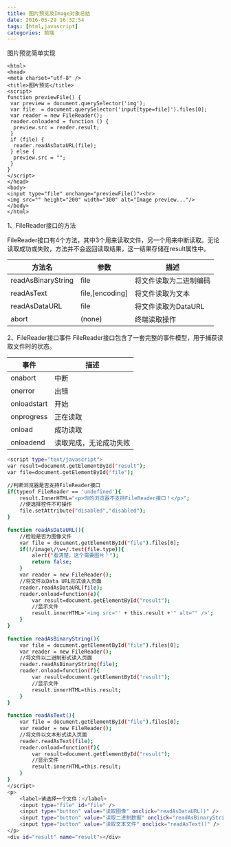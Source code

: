 ```yaml
---
title: 图片预览及Image对象总结
date: 2016-05-29 16:32:54
tags: [html,javascript]
categories: 前端
---
```


图片预览简单实现

```
<html>
<head>
<meta charset="utf-8" />
<title>图片预览</title>
<script>
function previewFile() {
 var preview = document.querySelector('img');
 var file  = document.querySelector('input[type=file]').files[0];
 var reader = new FileReader();
 reader.onloadend = function () {
  preview.src = reader.result;
 }
 if (file) {
  reader.readAsDataURL(file);
 } else {
  preview.src = "";
 }
}
</script>
</head>
<body>
<input type="file" onchange="previewFile()"><br>
<img src="" height="200" width="300" alt="Image preview..."/>
</body>
</html>
```

<!-- more -->

1、FileReader接口的方法

FileReader接口有4个方法，其中3个用来读取文件，另一个用来中断读取。无论读取成功或失败，方法并不会返回读取结果，这一结果存储在result属性中。

| 方法名             | 参数         	| 描述                  |
| -------------------|------------------|-----------------------|
| readAsBinaryString | file	            | 将文件读取为二进制编码|
| readAsText	     | file,[encoding]	| 将文件读取为文本      |
| readAsDataURL	     | file	            | 将文件读取为DataURL   |
| abort	             | (none)	        | 终端读取操作          |

2、FileReader接口事件
FileReader接口包含了一套完整的事件模型，用于捕获读取文件时的状态。

| 事件          |	描述                   |
| --------------|--------------------------|
| onabort       |	中断                   |
| onerror       |	出错                   |
| onloadstart   |	开始                   |
| onprogress    |	正在读取               |
| onload        |	成功读取               |
| onloadend     |	读取完成，无论成功失败 |


``` bash
<script type="text/javascript">  
var result=document.getElementById("result");  
var file=document.getElementById("file");  
  
//判断浏览器是否支持FileReader接口  
if(typeof FileReader == 'undefined'){  
    result.InnerHTML="<p>你的浏览器不支持FileReader接口！</p>";  
    //使选择控件不可操作  
    file.setAttribute("disabled","disabled");  
}  
  
function readAsDataURL(){  
    //检验是否为图像文件  
    var file = document.getElementById("file").files[0];  
    if(!/image\/\w+/.test(file.type)){  
        alert("看清楚，这个需要图片！");  
        return false;  
    }  
    var reader = new FileReader();  
    //将文件以Data URL形式读入页面  
    reader.readAsDataURL(file);  
    reader.onload=function(e){  
        var result=document.getElementById("result");  
        //显示文件  
        result.innerHTML='<img src="' + this.result +'" alt="" />';  
    }  
}  
  
function readAsBinaryString(){  
    var file = document.getElementById("file").files[0];  
    var reader = new FileReader();  
    //将文件以二进制形式读入页面  
    reader.readAsBinaryString(file);  
    reader.onload=function(f){  
        var result=document.getElementById("result");  
        //显示文件  
        result.innerHTML=this.result;  
    }  
}  
  
function readAsText(){  
    var file = document.getElementById("file").files[0];  
    var reader = new FileReader();  
    //将文件以文本形式读入页面  
    reader.readAsText(file);  
    reader.onload=function(f){  
        var result=document.getElementById("result");  
        //显示文件  
        result.innerHTML=this.result;  
    }  
}  
</script>  
<p>  
    <label>请选择一个文件：</label>  
    <input type="file" id="file" />  
    <input type="button" value="读取图像" onclick="readAsDataURL()" />  
    <input type="button" value="读取二进制数据" onclick="readAsBinaryString()" />  
    <input type="button" value="读取文本文件" onclick="readAsText()" />  
</p>  
<div id="result" name="result"></div>  
```